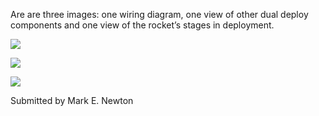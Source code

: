 Are are three images: one wiring diagram, one view of other dual deploy components and one view of the rocket’s stages in deployment.

![](/images/dualdeploy_external.jpg)

![](/images/dualdeploy_stages.jpg)

![](/images/dualdeploy_wiring.jpg)

Submitted by Mark E. Newton

